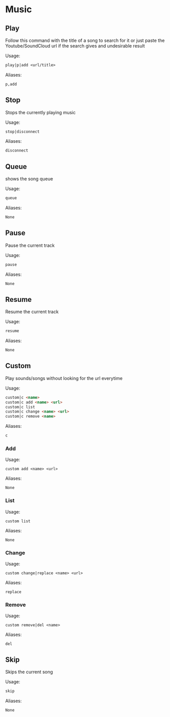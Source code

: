# Music



## Play

Follow this command with the title of a song to search for it or just paste the Youtube/SoundCloud url if the search gives and undesirable result

Usage:

```md
play|p|add <url/title>
```

Aliases:

```md
p,add
```

## Stop

Stops the currently playing music

Usage:

```md
stop|disconnect 
```

Aliases:

```md
disconnect
```

## Queue

shows the song queue

Usage:

```md
queue 
```

Aliases:

```md
None
```

## Pause

Pause the current track

Usage:

```md
pause 
```

Aliases:

```md
None
```

## Resume

Resume the current track

Usage:

```md
resume 
```

Aliases:

```md
None
```

## Custom

Play sounds/songs without looking for the url everytime

Usage:

```md
custom|c <name>
custom|c add <name> <url>
custom|c list 
custom|c change <name> <url>
custom|c remove <name>
```

Aliases:

```md
c
```

### Add

Usage:

```none
custom add <name> <url>
```

Aliases:

```none
None
```

### List

Usage:

```none
custom list 
```

Aliases:

```none
None
```

### Change

Usage:

```none
custom change|replace <name> <url>
```

Aliases:

```none
replace
```

### Remove

Usage:

```none
custom remove|del <name>
```

Aliases:

```none
del
```

## Skip

Skips the current song

Usage:

```md
skip 
```

Aliases:

```md
None
```

